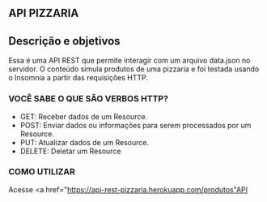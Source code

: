 
## API PIZZARIA

## Descrição e objetivos

 Essa é uma API REST que permite interagir com um arquivo data.json no servidor. O conteúdo simula produtos de uma pizzaria e foi testada usando o Insomnia a partir das requisições HTTP.    


### VOCÊ SABE O QUE SÃO VERBOS HTTP?

- GET: Receber dados de um Resource.
- POST: Enviar dados ou informações para serem processados por um Resource.
- PUT: Atualizar dados de um Resource.
- DELETE: Deletar um Resource

### COMO UTILIZAR 

Acesse <a href="https://api-rest-pizzaria.herokuapp.com/produtos"API</a>
